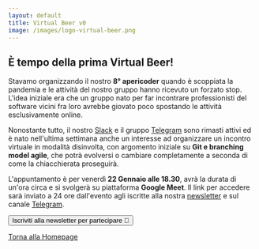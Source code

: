 ```yaml
---
layout: default
title: Virtual Beer v0
image: /images/logo-virtual-beer.png
---
```


## È tempo della prima Virtual Beer!

Stavamo organizzando il nostro **8° apericoder** quando è scoppiata la pandemia
e le attività del nostro gruppo hanno ricevuto un forzato stop. L'idea iniziale
era che un gruppo nato per far incontrare professionisti del software vicini fra
loro avrebbe giovato poco spostando le attività esclusivamente online.

Nonostante tutto, il nostro [Slack](https://montacchiello.slack.com) e il gruppo
[Telegram](https://t.me/joinchat/AB-kXVDvi56sg5ENu1edIA) sono rimasti attivi ed
è nato nell'ultima settimana anche un interesse ad organizzare un incontro
virtuale in modalità disinvolta, con argomento iniziale su **Git e branching
model agile**, che potrà evolversi o cambiare completamente a seconda di come la
chiacchierata proseguirà.

L'appuntamento è per venerdì **22 Gennaio alle 18.30**, avrà la durata di un'ora
circa e si svolgerà su piattaforma **Google Meet**. Il link per accedere sarà
inviato a 24 ore dall'evento agli iscritte alla nostra
[newsletter](http://eepurl.com/gqRfon) e sul canale
[Telegram](https://t.me/joinchat/AB-kXVDvi56sg5ENu1edIA).

<button onclick="location.href='http://eepurl.com/gqRfon'" type="button">
         Iscriviti alla newsletter per partecipare 📨</button>

[Torna alla Homepage](../)

